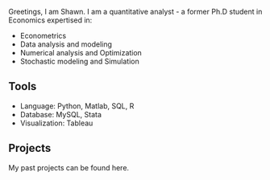 

Greetings, I am Shawn. I am a quantitative analyst - a former Ph.D student in Economics expertised in:
 * Econometrics
 * Data analysis and modeling
 * Numerical analysis and Optimization
 * Stochastic modeling and Simulation

## Tools 
 * Language: Python, Matlab, SQL, R
 * Database: MySQL, Stata
 * Visualization: Tableau

## Projects
My past projects can be found here.
